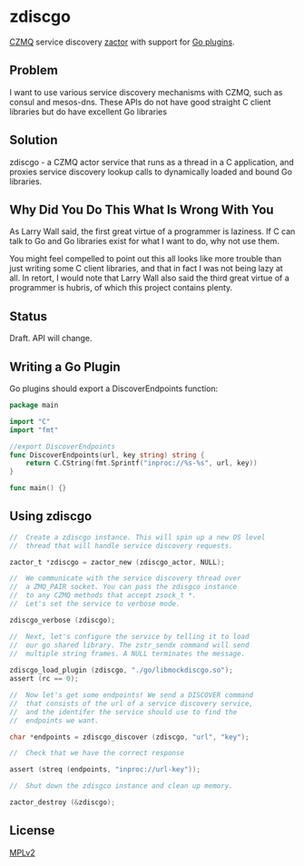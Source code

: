 # zdiscgo
[CZMQ](http://github.com/zeromq/czmq) service discovery [zactor](http://czmq.zeromq.org/czmq4-0:zactor) with support for [Go plugins](https://medium.com/learning-the-go-programming-language/calling-go-functions-from-other-languages-4c7d8bcc69bf#.hguiewq19).

## Problem
I want to use various service discovery mechanisms with CZMQ, such as consul and mesos-dns. These APIs do not have good straight C client libraries but do have excellent Go libraries

## Solution
zdiscgo - a CZMQ actor service that runs as a thread in a C application, and proxies service discovery lookup calls to dynamically loaded and bound Go libraries.

## Why Did You Do This What Is Wrong With You
As Larry Wall said, the first great virtue of a programmer is laziness. If C can talk to Go and Go libraries exist for what I want to do, why not use them.

You might feel compelled to point out this all looks like more trouble than just writing some C client libraries, and that
in fact I was not being lazy at all. In retort, I would note that Larry Wall also said the third great virtue of a programmer
is hubris, of which this project contains plenty.

## Status
Draft. API will change.

## Writing a Go Plugin

Go plugins should export a DiscoverEndpoints function:

```go
package main

import "C"
import "fmt"

//export DiscoverEndpoints
func DiscoverEndpoints(url, key string) string {
	return C.CString(fmt.Sprintf("inproc://%s-%s", url, key))
}

func main() {}
```

## Using zdiscgo

```c
//  Create a zdiscgo instance. This will spin up a new OS level
//  thread that will handle service discovery requests.

zactor_t *zdiscgo = zactor_new (zdiscgo_actor, NULL);

//  We communicate with the service discovery thread over
//  a ZMQ_PAIR socket. You can pass the zdisgco instance
//  to any CZMQ methods that accept zsock_t *. 
//  Let's set the service to verbose mode.

zdiscgo_verbose (zdiscgo);

//  Next, let's configure the service by telling it to load 
//  our go shared library. The zstr_sendx command will send
//  multiple string frames. A NULL terminates the message.
    
zdiscgo_load_plugin (zdiscgo, "./go/libmockdiscgo.so");
assert (rc == 0);

//  Now let's get some endpoints! We send a DISCOVER command
//  that consists of the url of a service discovery service,
//  and the identifer the service should use to find the 
//  endpoints we want.

char *endpoints = zdiscgo_discover (zdiscgo, "url", "key");

//  Check that we have the correct response

assert (streq (endpoints, "inproc://url-key"));

//  Shut down the zdisgco instance and clean up memory.

zactor_destroy (&zdiscgo);
```

## License
[MPLv2](https://github.com/taotetek/zdiscgo)
